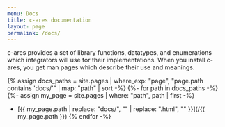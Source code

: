 ```yaml
---
menu: Docs
title: c-ares documentation
layout: page
permalink: /docs/
---
```


c-ares provides a set of library functions, datatypes, and enumerations
which integrators will use for their implementations.  When you install c-ares,
you get man pages which describe their use and meanings.

{% assign docs_paths = site.pages | where_exp: "page", "page.path contains 'docs/'" | map: "path" | sort -%}
{%- for path in docs_paths -%}
	{%- assign my_page = site.pages | where: "path", path | first -%}
- [{{ my_page.path | replace: "docs/", "" | replace: ".html", "" }}](/{{ my_page.path }})
{% endfor -%}

